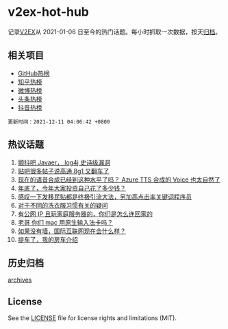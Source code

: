 # v2ex-hot-hub

 记录[V2EX](https://www.v2ex.com/)从 2021-01-06 日至今的热门话题。每小时抓取一次数据，按天[归档](archives)。
 
 ## 相关项目

- [GitHub热榜](https://github.com/lonnyzhang423/github-hot-hub)
- [知乎热榜](https://github.com/lonnyzhang423/zhihu-hot-hub)
- [微博热榜](https://github.com/lonnyzhang423/weibo-hot-hub)
- [头条热榜](https://github.com/lonnyzhang423/toutiao-hot-hub)
- [抖音热榜](https://github.com/lonnyzhang423/douyin-hot-hub)


 `更新时间：2021-12-11 04:06:42 +0800`

## 热议话题

1. [颤抖吧 Javaer， log4j 史诗级漏洞](https://www.v2ex.com/t/821241)
1. [贴吧很多帖子说高通 8g1 又翻车了](https://www.v2ex.com/t/821264)
1. [现在的语音合成已经到这种水平了吗？ Azure TTS 合成的 Voice 也太自然了](https://www.v2ex.com/t/821254)
1. [年底了，今年大家投资自己花了多少钱？](https://www.v2ex.com/t/821348)
1. [感叹一下发移民贴都是终极引流大法，另加高点击率关键词程序员](https://www.v2ex.com/t/821361)
1. [对于不同的洗衣服习惯有关的疑问](https://www.v2ex.com/t/821262)
1. [有公网 IP 且玩家庭服务器的，你们是怎么连回家的](https://www.v2ex.com/t/821284)
1. [老哥 你们 mac 用原生输入法卡吗？](https://www.v2ex.com/t/821302)
1. [如果没有墙，国际互联网现在会什么样？](https://www.v2ex.com/t/821421)
1. [提车了，我的房车介绍](https://www.v2ex.com/t/821330)

## 历史归档

[archives](archives)

## License

See the [LICENSE](LICENSE) file for license rights and limitations (MIT).

